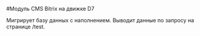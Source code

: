 #Модуль CMS Bitrix на движке D7

Мигрирует базу данных с наполнением. Выводит данные по запросу на странице /test.